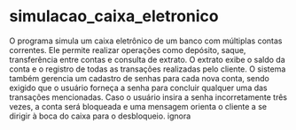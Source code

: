 # simulacao_caixa_eletronico

O programa simula um caixa eletrônico de um banco com múltiplas contas correntes. Ele permite realizar operações como depósito, saque, transferência entre contas e consulta de extrato. O extrato exibe o saldo da conta e o registro de todas as transações realizadas pelo cliente. O sistema também gerencia um cadastro de senhas para cada nova conta, sendo exigido que o usuário forneça a senha para concluir qualquer uma das transações mencionadas. Caso o usuário insira a senha incorretamente três vezes, a conta será bloqueada e uma mensagem orienta o cliente a se dirigir à boca do caixa para o desbloqueio.
ignora
